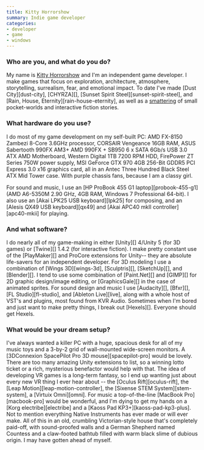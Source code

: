 ```yaml
---
title: Kitty Horrorshow
summary: Indie game developer
categories:
- developer
- game
- windows
---
```


### Who are you, and what do you do?

My name is [Kitty Horrorshow](https://twitter.com/kittyhorrorshow "Kitty's Twitter account") and I'm an independent game developer. I make games that focus on exploration, architecture, atmosphere, storytelling, surrealism, fear, and emotional impact. To date I've made [Dust City][dust-city], [CHYRZA][], [Sunset Spirit Steel][sunset-spirit-steel], and [Rain, House, Eternity][rain-house-eternity], as well as a [smattering](http://kittyhorrorshow.itch.io/ "Kitty's games.") of small pocket-worlds and interactive fiction stories.

### What hardware do you use?

I do most of my game development on my self-built PC: AMD FX-8150 Zambezi 8-Core 3.6GHz processor, CORSAIR Vengeance 16GB RAM, ASUS Sabertooth 990FX AM3+ AMD 990FX + SB950 6 x SATA 6Gb/s USB 3.0 ATX AMD Motherboard, Western Digital 1TB 7200 RPM HDD, FirePower ZT Series 750W power supply, MSI GeForce GTX 970 4GB 256-Bit GDDR5 PCI Express 3.0 x16 graphics card, all in an Antec Three Hundred Black Steel ATX Mid Tower case. With purple chassis fans, because I am a classy girl.

For sound and music, I use an [HP ProBook 455 G1 laptop][probook-455-g1] (AMD A6-5350M 2.90 GHz, 4GB RAM, Windows 7 Professional 64-bit). I also use an [Akai LPK25 USB keyboard][lpk25] for composing, and an [Alesis QX49 USB keyboard][qx49] and [Akai APC40 mkII controller][apc40-mkii] for playing.

### And what software?

I do nearly all of my game-making in either [Unity][] 4/Unity 5 (for 3D games) or [Twine][] 1.4.2 (for interactive fiction). I make pretty constant use of the [PlayMaker][] and ProCore extensions for Unity-- they are absolute life-savers for an independent developer. For 3D modeling I use a combination of [Wings 3D][wings-3d], [Sculptris][], [SketchUp][], and [Blender][]. I tend to use some combination of [Paint.Net][] and [GIMP][] for 2D graphic design/image editing, or [GraphicsGale][] in the case of animated sprites. For sound design and music I use [Audacity][], [Bfxr][], [FL Studio][fl-studio], and [Ableton Live][live], along with a whole host of VST's and plugins, most found from KVR Audio. Sometimes when I'm bored and just want to make pretty things, I break out [Hexels][]. Everyone should get Hexels.

### What would be your dream setup?

I've always wanted a killer PC with a huge, spacious desk for all of my music toys and a 3-by-2 grid of wall-mounted wide-screen monitors. A [3DConnexion SpacePilot Pro 3D mouse][spacepilot-pro] would be lovely. There are too many amazing Unity extensions to list, so a winning lotto ticket or a rich, mysterious benefactor would help with that. The idea of developing VR games is a long-term fantasy, so I end up wanting just about every new VR thing I ever hear about -- the [Oculus Rift][oculus-rift], the [Leap Motion][leap-motion-controller], the [Sixense STEM System][stem-system], a [Virtuix Omni][omni]. For music a top-of-the-line [MacBook Pro][macbook-pro] would be wonderful, and I'm dying to get my hands on a [Korg electribe][electribe] and a [Kaoss Pad KP3+][kaoss-pad-kp3-plus]. Not to mention everything Native Instruments has ever made or will ever make. All of this in an old, crumbling Victorian-style house that's completely paid-off, with sound-proofed walls and a German Shepherd named Countess and a claw-footed bathtub filled with warm black slime of dubious origin. I may have gotten ahead of myself.